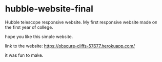 # hubble-website-final
Hubble telescope responsive website.
My first responsive website made on the first year of college.

hope you like this simple website.

link to the website: https://obscure-cliffs-57677.herokuapp.com/

it was fun to make.
